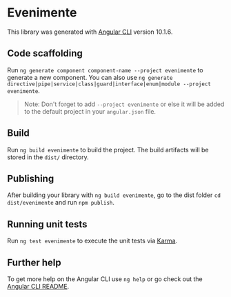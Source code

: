 # Evenimente

This library was generated with [Angular CLI](https://github.com/angular/angular-cli) version 10.1.6.

## Code scaffolding

Run `ng generate component component-name --project evenimente` to generate a new component. You can also use `ng generate directive|pipe|service|class|guard|interface|enum|module --project evenimente`.
> Note: Don't forget to add `--project evenimente` or else it will be added to the default project in your `angular.json` file. 

## Build

Run `ng build evenimente` to build the project. The build artifacts will be stored in the `dist/` directory.

## Publishing

After building your library with `ng build evenimente`, go to the dist folder `cd dist/evenimente` and run `npm publish`.

## Running unit tests

Run `ng test evenimente` to execute the unit tests via [Karma](https://karma-runner.github.io).

## Further help

To get more help on the Angular CLI use `ng help` or go check out the [Angular CLI README](https://github.com/angular/angular-cli/blob/master/README.md).

